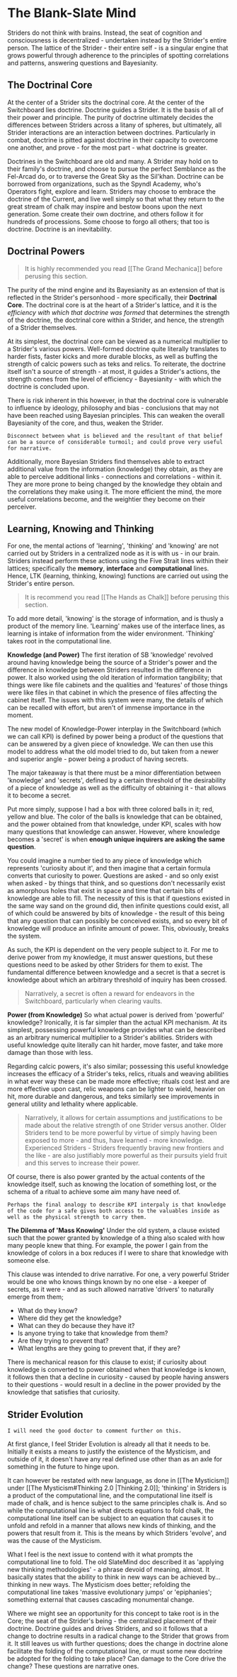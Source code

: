 # The Blank-Slate Mind
Striders do not think with brains. Instead, the seat of cognition and consciousness is decentralized - undertaken instead by the Strider's entire person. The lattice of the Strider - their entire self - is a singular engine that grows powerful through adherence to the principles of spotting correlations and patterns, answering questions and Bayesianity. 

## The Doctrinal Core
At the center of a Strider sits the doctrinal core. At the center of the Switchboard lies doctrine. Doctrine guides a Strider. It is the basis of all of their power and principle. The purity of doctrine ultimately decides the differences between Striders across a litany of spheres, but ultimately, all Strider interactions are an interaction between doctrines. Particularly in combat, doctrine is pitted against doctrine in their capacity to overcome one another, and prove - for the most part - what doctrine is greater. 

Doctrines in the Switchboard are old and many. A Strider may hold on to their family's doctrine, and choose to pursue the perfect Semblance as the Fel-Arcad do, or to traverse the Great Sky as the Sil'khan. Doctrine can be borrowed from organizations, such as the Spyndl Academy, who's Operators fight, explore and learn. Striders may choose to embrace the doctrine of the Current, and live well simply so that what they return to the great stream of chalk may inspire and bestow boons upon the next generation. Some create their own doctrine, and others follow it for hundreds of processions. Some choose to forgo all others; that too is doctrine. Doctrine is an inevitability. 

## Doctrinal Powers
> It is highly recommended you read [[The Grand Mechanica]] before perusing this section.

The purity of the mind engine and its Bayesianity as an extension of that is reflected in the Strider's personhood - more specifically, their **Doctrinal Core**. The doctrinal core is at the heart of a Strider's lattice, and it is the *efficiency with which that doctrine was formed* that determines the strength of the doctrine, the doctrinal core within a Strider, and hence, the strength of a Strider themselves.

At its simplest, the doctrinal core can be viewed as a numerical multiplier to a Strider's various powers. Well-formed doctrine quite literally translates to harder fists, faster kicks and more durable blocks, as well as buffing the strength of calcic powers such as teks and relics. To reiterate, the doctrine itself isn't a source of strength - at most, it guides a Strider's actions, the strength comes from the level of efficiency - Bayesianity - with which the doctrine is concluded upon. 

There is risk inherent in this however, in that the doctrinal core is vulnerable to influence by ideology, philosophy and bias - conclusions that may not have been  reached using Bayesian principles. This can weaken the overall Bayesianity of the core, and thus, weaken the Strider. 

	Disconnect between what is believed and the resultant of that belief can be a source of considerable turmoil; and could prove very useful for narrative.

Additionally, more Bayesian Striders find themselves able to extract additional value from the information (knowledge) they obtain, as they are able to perceive additional links - connections and correlations - within it. They are more prone to being changed by the knowledge they obtain and the correlations they make using it. The more efficient the mind, the more useful correlations become, and the weightier they become on their perceiver.  

## Learning, Knowing and Thinking
For one, the mental actions of 'learning', 'thinking' and 'knowing' are not carried out by Striders in a centralized node as it is with us - in our brain. Striders instead perform these actions using the Five Strait lines within their lattices; specifically the **memory**, **interface** and **computational** lines. Hence, LTK (learning, thinking, knowing) functions are carried out using the Strider's entire person. 

>It is recommend you read [[The Hands as Chalk]] before perusing this section.

To add more detail, 'knowing' is the storage of information, and is thusly a product of the memory line. 'Learning' makes use of the interface lines, as learning is intake of information from the wider environment. 'Thinking' takes root in the computational line. 

**Knowledge (and Power)**
The first iteration of SB 'knowledge' revolved around having knowledge being the source of a Strider's power and the difference in knowledge between Striders resulted in the difference in power. It also worked using the old iteration of information tangibility; that things were like file cabinets and the qualities and 'features' of those things were like files in that cabinet in which the presence of files affecting the cabinet itself. The issues with this system were many, the details of which can be recalled with effort, but aren't of immense importance in the moment.

The new model of Knowledge-Power interplay in the Switchboard (which we can call KPI) is defined by power being a product of the questions that can be answered by a given piece of knowledge. We can then use this model to address what the old model tried to do, but taken from a newer and superior angle - power being a product of having secrets. 

The major takeaway is that there must be a minor differentiation between 'knowledge' and 'secrets', defined by a certain threshold of the desirability of a piece of knowledge as well as the difficulty of obtaining it - that allows it to become a secret.

Put more simply, suppose I had a box with three colored balls in it; red, yellow and blue. The color of the balls is knowledge that can be obtained, and the power obtained from that knowledge, under KPI, scales with how many questions that knowledge can answer. However, where knowledge becomes a 'secret' is when **enough unique inquirers are asking the same question**.

You could imagine a number tied to any piece of knowledge which represents 'curiosity about it', and then imagine that a certain formula converts that curiosity to power. Questions are asked - and so only exist when asked - by things that think, and so questions don't necessarily exist as amorphous holes that exist in space and time that certain bits of knowledge are able to fill. The necessity of this is that if questions existed in the same way sand on the ground did, then infinite questions could exist, all of which could be answered by bits of knowledge - the result of this being that any question that can possibly be conceived exists, and so every bit of knowledge will produce an infinite amount of power. This, obviously, breaks the system.

As such, the KPI is dependent on the very people subject to it. For me to derive power from my knowledge, it must answer questions, but these questions need to be asked by other Striders for them to exist. The fundamental difference between knowledge and a secret is that a secret is knowledge about which an arbitrary threshold of inquiry has been crossed.

> Narratively, a secret is often a reward for endeavors in the Switchboard, particularly when clearing vaults.

**Power (from Knowledge)**
So what actual power is derived from 'powerful' knowledge? Ironically, it is far simpler than the actual KPI mechanism. At its simplest, possessing powerful knowledge provides what can be described as an arbitrary numerical multiplier to a Strider's abilities. Striders with useful knowledge quite literally can hit harder, move faster, and take more damage than those with less.

Regarding calcic powers, it's also similar; possessing this useful knowledge increases the efficacy of a Strider's teks, relics, rituals and weaving abilities in what ever way these can be made more effective; rituals cost lest and are more effective upon cast, relic weapons can be lighter to wield, heavier on hit, more durable and dangerous, and teks similarly see improvements in general utility and lethality where applicable. 

> Narratively, it allows for certain assumptions and justifications to be made about the relative strength of one Strider versus another. Older Striders tend to be more powerful by virtue of simply having been exposed to more - and thus, have learned - more knowledge. Experienced Striders - Striders frequently braving new frontiers and the like - are also justifiably more powerful as their pursuits yield fruit and this serves to increase their power.

Of course, there is also power granted by the actual contents of the knowledge itself, such as knowing the location of something lost, or the schema of a ritual to achieve some aim many have need of.

	Perhaps the final analogy to describe KPI interpaly is that knowledge of the code for a safe gives both access to the valuables inside as well as the physical strength to carry them. 

**The Dilemma of 'Mass Knowing'**
Under the old system, a clause existed such that the power granted by knowledge of a thing also scaled with how many people knew that thing. For example, the power I gain from the knowledge of colors in a box reduces if I were to share that knowledge with someone else.

This clause was intended to drive narrative. For one, a very powerful Strider would be one who knows things known by no one else - a keeper of secrets, as it were - and as such allowed narrative 'drivers' to naturally emerge from them; 

- What do they know? 
- Where did they get the knowledge? 
- What can they do because they have it?
- Is anyone trying to take that knowledge from them?
- Are they trying to prevent that?
- What lengths are they going to prevent that, if they are?

There is mechanical reason for this clause to exist; if curiosity about knowledge is converted to power obtained when that knowledge is known, it follows then that a decline in curiosity - caused by people having answers to their questions - would result in a decline in the power provided by the knowledge that satisfies that curiosity. 

## Strider Evolution

	I will need the good doctor to comment further on this.

At first glance, I feel Strider Evolution is already all that it needs to be. Initially it exists a means to justify the existence of the Mysticism, and outside of it, it doesn't have any real defined use other than as an axle for something in the future to hinge upon. 

It can however be restated with new language, as done in [[The Mysticism]] under [[The Mysticism#Thinking 2.0 |Thinking 2.0]]; 'thinking' in Striders is a product of the computational line, and the computational line itself is made of chalk, and is hence subject to the same principles chalk is. And so while the computational line is what directs equations to fold chalk, the computational line itself can be subject to an equation that causes it to unfold and refold in a manner that allows new kinds of thinking, and the powers that result from it. This is the means by which Striders 'evolve', and was the cause of the Mysticism. 

What I feel is the next issue to contend with it what prompts the computational line to fold. The old SlateMind doc described it as 'applying new thinking methodologies' - a phrase devoid of meaning, almost. It basically states that the ability to think in new ways can be achieved by... thinking in new ways. The Mysticism does better; refolding the computational line takes 'massive evolutionary jumps' or 'epiphanies'; something external that causes cascading monumental change. 

Where we might see an opportunity for this concept to take root is in the Core; the seat of the Strider's being - the centralized placement of their doctrine. Doctrine guides and drives Striders, and so it follows that a change to doctrine results in a radical change to the Strider that grows from it. It still leaves us with further questions; does the change in doctrine alone facilitate the folding of the computational line, or must some new doctrine be adopted for the folding to take place? Can damage to the Core drive the change? These questions are narrative ones. 
